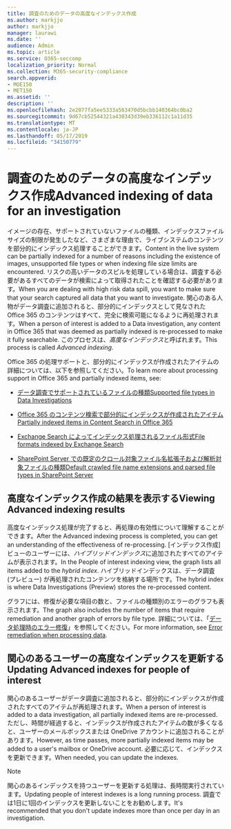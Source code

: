 ```yaml
---
title: 調査のためのデータの高度なインデックス作成
ms.author: markjjo
author: markjjo
manager: laurawi
ms.date: ''
audience: Admin
ms.topic: article
ms.service: O365-seccomp
localization_priority: Normal
ms.collection: M365-security-compliance
search.appverid:
- MOE150
- MET150
ms.assetid: ''
description: ''
ms.openlocfilehash: 2e2077fa5ee5333a563470d5bcbb140364bc0ba2
ms.sourcegitcommit: 9d67cb52544321a430343d39eb336112c1a11d35
ms.translationtype: MT
ms.contentlocale: ja-JP
ms.lasthandoff: 05/17/2019
ms.locfileid: "34150779"
---
```

# <a name="advanced-indexing-of-data-for-an-investigation"></a><span data-ttu-id="e6d92-102">調査のためのデータの高度なインデックス作成</span><span class="sxs-lookup"><span data-stu-id="e6d92-102">Advanced indexing of data for an investigation</span></span>

<span data-ttu-id="e6d92-103">イメージの存在、サポートされていないファイルの種類、インデックスファイルサイズの制限が発生したなど、さまざまな理由で、ライブシステムのコンテンツを部分的にインデックス処理することができます。</span><span class="sxs-lookup"><span data-stu-id="e6d92-103">Content in the live system can be partially indexed for a number of reasons including the existence of images, unsupported file types or when indexing file size limits are encountered.</span></span> <span data-ttu-id="e6d92-104">リスクの高いデータのスピルを処理している場合は、調査する必要があるすべてのデータが検索によって取得されたことを確認する必要があります。</span><span class="sxs-lookup"><span data-stu-id="e6d92-104">When you are dealing with high risk data spill, you want to make sure that your search captured all data that you want to investigate.</span></span> <span data-ttu-id="e6d92-105">関心のある人物がデータ調査に追加されると、部分的にインデックスとして見なされた Office 365 のコンテンツはすべて、完全に検索可能になるように再処理されます。</span><span class="sxs-lookup"><span data-stu-id="e6d92-105">When a person of interest is added to a Data investigation, any content in Office 365 that was deemed as partially indexed is re-processed to make it fully searchable.</span></span> <span data-ttu-id="e6d92-106">このプロセスは、*高度なインデックス*と呼ばれます。</span><span class="sxs-lookup"><span data-stu-id="e6d92-106">This process is called *Advanced indexing*.</span></span> 

<span data-ttu-id="e6d92-107">Office 365 の処理サポートと、部分的にインデックスが作成されたアイテムの詳細については、以下を参照してください。</span><span class="sxs-lookup"><span data-stu-id="e6d92-107">To learn more about processing support in Office 365 and partially indexed items, see:</span></span>

- [<span data-ttu-id="e6d92-108">データ調査でサポートされているファイルの種類</span><span class="sxs-lookup"><span data-stu-id="e6d92-108">Supported file types in Data Investigations</span></span>](supported-filetypes-datainvestigations.md)

- [<span data-ttu-id="e6d92-109">Office 365 のコンテンツ検索で部分的にインデックスが作成されたアイテム</span><span class="sxs-lookup"><span data-stu-id="e6d92-109">Partially indexed items in Content Search in Office 365</span></span>](https://docs.microsoft.com/en-us/office365/securitycompliance/partially-indexed-items-in-content-search)

- [<span data-ttu-id="e6d92-110">Exchange Search によってインデックス処理されるファイル形式</span><span class="sxs-lookup"><span data-stu-id="e6d92-110">File formats indexed by Exchange Search</span></span>](https://docs.microsoft.com/en-us/exchange/file-formats-indexed-by-exchange-search-exchange-2013-help)

- [<span data-ttu-id="e6d92-111">SharePoint Server での既定のクロール対象ファイル名拡張子および解析対象ファイルの種類</span><span class="sxs-lookup"><span data-stu-id="e6d92-111">Default crawled file name extensions and parsed file types in SharePoint Server</span></span>](https://docs.microsoft.com/en-us/SharePoint/technical-reference/default-crawled-file-name-extensions-and-parsed-file-types)

## <a name="viewing-advanced-indexing-results"></a><span data-ttu-id="e6d92-112">高度なインデックス作成の結果を表示する</span><span class="sxs-lookup"><span data-stu-id="e6d92-112">Viewing Advanced indexing results</span></span>

<span data-ttu-id="e6d92-113">高度なインデックス処理が完了すると、再処理の有効性について理解することができます。</span><span class="sxs-lookup"><span data-stu-id="e6d92-113">After the Advanced indexing process is completed, you can get an understanding of the effectiveness of re-processing.</span></span>  <span data-ttu-id="e6d92-114">[インデックス作成] ビューのユーザーには、*ハイブリッドインデックス*に追加されたすべてのアイテムが表示されます。</span><span class="sxs-lookup"><span data-stu-id="e6d92-114">In the People of interest indexing view, the graph lists all items added to the *hybrid index*.</span></span>  <span data-ttu-id="e6d92-115">ハイブリッドインデックスは、データ調査 (プレビュー) が再処理されたコンテンツを格納する場所です。</span><span class="sxs-lookup"><span data-stu-id="e6d92-115">The hybrid index is where Data Investigations (Preview) stores the re-processed content.</span></span>

<span data-ttu-id="e6d92-116">グラフには、修復が必要な項目の数と、ファイルの種類別のエラーのグラフも表示されます。</span><span class="sxs-lookup"><span data-stu-id="e6d92-116">The graph also includes the number of items that require remediation and another graph of errors by file type.</span></span> <span data-ttu-id="e6d92-117">詳細については、「[データ処理時のエラー修復](error-remediation.md)」を参照してください。</span><span class="sxs-lookup"><span data-stu-id="e6d92-117">For more information, see [Error remediation when processing data](error-remediation.md).</span></span>

## <a name="updating-advanced-indexes-for-people-of-interest"></a><span data-ttu-id="e6d92-118">関心のあるユーザーの高度なインデックスを更新する</span><span class="sxs-lookup"><span data-stu-id="e6d92-118">Updating Advanced indexes for people of interest</span></span>

<span data-ttu-id="e6d92-119">関心のあるユーザーがデータ調査に追加されると、部分的にインデックスが作成されたすべてのアイテムが再処理されます。</span><span class="sxs-lookup"><span data-stu-id="e6d92-119">When a person of interest is added to a data investigation, all partially indexed items are re-processed.</span></span> <span data-ttu-id="e6d92-120">ただし、時間が経過すると、インデックスが作成されたアイテムの数が多くなると、ユーザーのメールボックスまたは OneDrive アカウントに追加されることがあります。</span><span class="sxs-lookup"><span data-stu-id="e6d92-120">However, as time passes, more partially indexed items may be added to a user's mailbox or OneDrive account.</span></span>  <span data-ttu-id="e6d92-121">必要に応じて、インデックスを更新できます。</span><span class="sxs-lookup"><span data-stu-id="e6d92-121">When needed, you can update the indexes.</span></span>

> [!NOTE]
> <span data-ttu-id="e6d92-122">関心のあるインデックスを持つユーザーを更新する処理は、長時間実行されています。</span><span class="sxs-lookup"><span data-stu-id="e6d92-122">Updating people of interest indexes is a long running process.</span></span> <span data-ttu-id="e6d92-123">調査では1日に1回のインデックスを更新しないことをお勧めします。</span><span class="sxs-lookup"><span data-stu-id="e6d92-123">It's recommended that you don't update indexes more than once per day in an investigation.</span></span>
